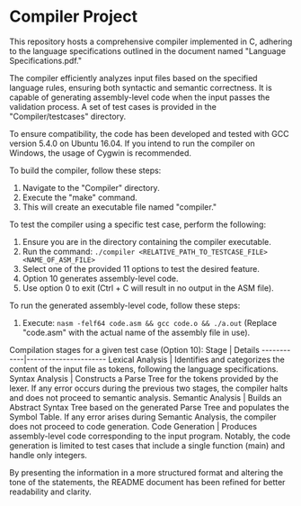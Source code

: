 # Compiler Project

This repository hosts a comprehensive compiler implemented in C, adhering to the language specifications outlined in the document named "Language Specifications.pdf."

The compiler efficiently analyzes input files based on the specified language rules, ensuring both syntactic and semantic correctness. It is capable of generating assembly-level code when the input passes the validation process. A set of test cases is provided in the "Compiler/testcases" directory.

To ensure compatibility, the code has been developed and tested with GCC version 5.4.0 on Ubuntu 16.04. If you intend to run the compiler on Windows, the usage of Cygwin is recommended.

To build the compiler, follow these steps:
1. Navigate to the "Compiler" directory.
2. Execute the "make" command.
3. This will create an executable file named "compiler."

To test the compiler using a specific test case, perform the following:
1. Ensure you are in the directory containing the compiler executable.
2. Run the command: `./compiler <RELATIVE_PATH_TO_TESTCASE_FILE> <NAME_OF_ASM_FILE>`
3. Select one of the provided 11 options to test the desired feature.
4. Option 10 generates assembly-level code.
5. Use option 0 to exit (Ctrl + C will result in no output in the ASM file).

To run the generated assembly-level code, follow these steps:
1. Execute: `nasm -felf64 code.asm && gcc code.o && ./a.out` (Replace "code.asm" with the actual name of the assembly file in use).

Compilation stages for a given test case (Option 10):
Stage       | Details
------------|----------------------
Lexical Analysis   | Identifies and categorizes the content of the input file as tokens, following the language specifications.
Syntax Analysis    | Constructs a Parse Tree for the tokens provided by the lexer. If any error occurs during the previous two stages, the compiler halts and does not proceed to semantic analysis.
Semantic Analysis  | Builds an Abstract Syntax Tree based on the generated Parse Tree and populates the Symbol Table. If any error arises during Semantic Analysis, the compiler does not proceed to code generation.
Code Generation     | Produces assembly-level code corresponding to the input program. Notably, the code generation is limited to test cases that include a single function (main) and handle only integers.

By presenting the information in a more structured format and altering the tone of the statements, the README document has been refined for better readability and clarity.
